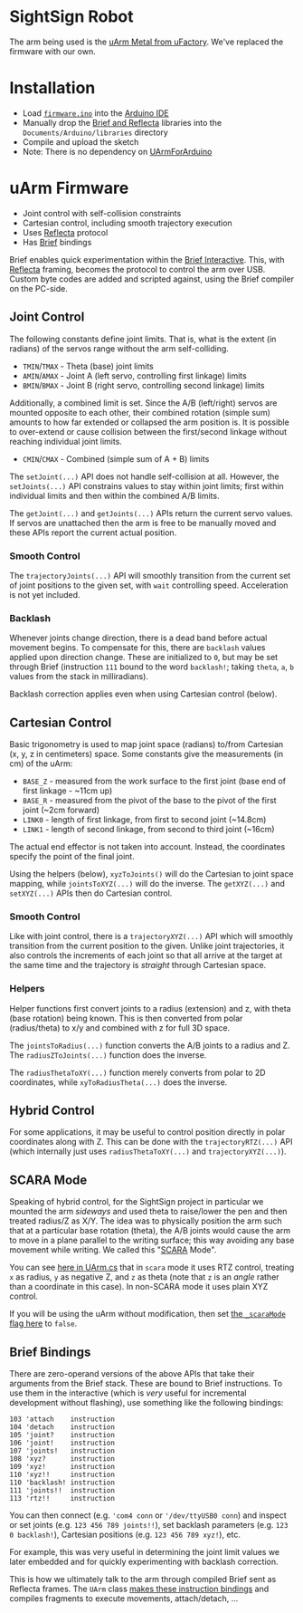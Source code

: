 # SightSign Robot

The arm being used is the [uArm Metal from uFactory](https://www.ufactory.cc/en/uarm_metal/). We've replaced the firmware with our own.

# Installation

* Load [`firmware.ino`](firmware/firmware.ino) into the [Arduino IDE](https://www.arduino.cc/en/Main/Software)
* Manually drop the [Brief and Reflecta](https://github.com/AshleyF/brief/tree/gh-pages/embedded/Firmware/libraries) libraries into the `Documents/Arduino/libraries` directory
* Compile and upload the sketch
* Note: There is no dependency on [UArmForArduino](https://github.com/uArm-Developer/UArmForArduino)

# uArm Firmware

* Joint control with self-collision constraints
* Cartesian control, including smooth trajectory execution
* Uses [Reflecta](https://github.com/JayBeavers/Reflecta) protocol
* Has [Brief](https://github.com/AshleyF/brief/tree/gh-pages/embedded) bindings

Brief enables quick experimentation within the [Brief Interactive](https://github.com/AshleyF/brief/blob/gh-pages/embedded/Interactive/Program.fs). This, with [Reflecta](https://github.com/JayBeavers/Reflecta) framing, becomes the protocol to control the arm over USB. Custom byte codes are added and scripted against, using the Brief compiler on the PC-side.

## Joint Control

The following constants define joint limits. That is, what is the extent (in radians) of the servos range without the arm self-colliding.

* `TMIN`/`TMAX` - Theta (base) joint limits
* `AMIN`/`AMAX` - Joint A (left servo, controlling first linkage) limits
* `BMIN`/`BMAX` - Joint B (right servo, controlling second linkage) limits

Additionally, a combined limit is set. Since the A/B (left/right) servos are mounted opposite to each other, their combined rotation (simple sum) amounts to how far extended or collapsed the arm position is. It is possible to over-extend or cause collision between the first/second linkage without reaching individual joint limits.

* `CMIN`/`CMAX` - Combined (simple sum of A + B) limits

The `setJoint(...)` API does not handle self-collision at all. However, the `setJoints(...)` API constrains values to stay within joint limits; first within individual limits and then within the combined A/B limits.

The `getJoint(...)` and `getJoints(...)` APIs return the current servo values. If servos are unattached then the arm is free to be manually moved and these APIs report the current actual position.

### Smooth Control

The `trajectoryJoints(...)` API will smoothly transition from the current set of joint positions to the given set, with `wait` controlling speed. Acceleration is not yet included.

### Backlash

Whenever joints change direction, there is a dead band before actual movement begins. To compensate for this, there are `backlash` values applied upon direction change. These are initialized to `0`, but may be set through Brief (instruction `111` bound to the word `backlash!`; taking `theta`, `a`, `b` values from the stack in milliradians).

Backlash correction applies even when using Cartesian control (below).

## Cartesian Control

Basic trigonometry is used to map joint space (radians) to/from Cartesian (x, y, z in centimeters) space. Some constants give the measurements (in cm) of the uArm:

* `BASE_Z` - measured from the work surface to the first joint (base end of first linkage - ~11cm up)
* `BASE_R` - measured from the pivot of the base to the pivot of the first joint (~2cm forward)
* `LINK0` - length of first linkage, from first to second joint (~14.8cm)
* `LINK1` - length of second linkage, from second to third joint (~16cm)

The actual end effector is not taken into account. Instead, the coordinates specify the point of the final joint.

Using the helpers (below), `xyzToJoints()` will do the Cartesian to joint space mapping, while `jointsToXYZ(...)` will do the inverse. The `getXYZ(...)` and `setXYZ(...)` APIs then do Cartesian control.

### Smooth Control

Like with joint control, there is a `trajectoryXYZ(...)` API which will smoothly transition from the current position to the given. Unlike joint trajectories, it also controls the increments of each joint so that all arrive at the target at the same time and the trajectory is _straight_ through Cartesian space.

### Helpers

Helper functions first convert joints to a radius (extension) and z, with theta (base rotation) being known. This is then converted from polar (radius/theta) to x/y and combined with z for full 3D space.

The `jointsToRadius(...)` function converts the A/B joints to a radius and Z. The `radiusZToJoints(...)` function does the inverse.

The `radiusThetaToXY(...)` function merely converts from polar to 2D coordinates, while `xyToRadiusTheta(...)` does the inverse.

## Hybrid Control

For some applications, it may be useful to control position directly in polar coordinates along with Z. This can be done with the `trajectoryRTZ(...)` API (which internally just uses `radiusThetaToXY(...)` and `trajectoryXYZ(...)`).

## SCARA Mode

Speaking of hybrid control, for the SightSign project in particular we mounted the arm _sideways_ and used theta to raise/lower the pen and then treated radius/Z as X/Y. The idea was to physically position the arm such that at a particular base rotation (theta), the A/B joints would cause the arm to move in a plane parallel to the writing surface; this way avoiding any base movement while writing. We called this "[SCARA](https://en.wikipedia.org/wiki/SCARA) Mode". 

You can see [here in UArm.cs](UArm.cs#L91-L111) that in `scara` mode it uses RTZ control, treating `x` as radius, `y` as negative Z, and `z` as theta (note that `z` is an _angle_ rather than a coordinate in this case). In non-SCARA mode it uses plain XYZ control.

If you will be using the uArm without modification, then set [the `_scaraMode` flag here](RobotArm.cs#L72) to `false`.

## Brief Bindings

There are zero-operand versions of the above APIs that take their arguments from the Brief stack. These are bound to Brief instructions. To use them in the interactive (which is *very* useful for incremental development without flashing), use something like the following bindings:

    103 'attach    instruction
    104 'detach    instruction
    105 'joint?    instruction
    106 'joint!    instruction
    107 'joints!   instruction
    108 'xyz?      instruction
    109 'xyz!      instruction
    110 'xyz!!     instruction
    110 'backlash! instruction
    111 'joints!!  instruction
    113 'rtz!!     instruction

You can then connect (e.g. `'com4 conn` or `'/dev/ttyUSB0 conn`) and inspect or set joints (e.g. `123 456 789 joints!!`), set backlash parameters (e.g. `123 0 backlash!`), Cartesian positions (e.g. `123 456 789 xyz!`), etc.

For example, this was very useful in determining the joint limit values we later embedded and for quickly experimenting with backlash correction.

This is how we ultimately talk to the arm through compiled Brief sent as Reflecta frames. The `UArm` class [makes these instruction bindings](../SightSign/SightSign/UArm.cs#L68-L71) and compiles fragments to execute movements, attach/detach, ...
